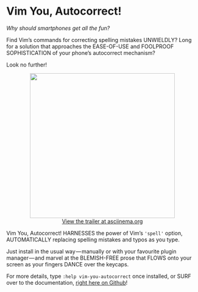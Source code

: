 # Vim You, Autocorrect!

*Why should smartphones get all the fun?*

Find Vim&rsquo;s commands for correcting spelling mistakes UNWIELDLY? Long for a
solution that approaches the EASE-OF-USE and FOOLPROOF SOPHISTICATION of your
phone&rsquo;s autocorrect mechanism?

Look no further!

<p align="center">
  <a href="https://asciinema.org/a/174548">
    <img src="https://user-images.githubusercontent.com/139165/38410933-cddbb10e-397d-11e8-8a23-51e318516e06.gif" alt="" title="Vim You, Autocorrect! Teaser Trailer" height=380/><br />
    View the trailer at asciinema.org
  </a>
</p>

Vim You, Autocorrect! HARNESSES the power of Vim&rsquo;s `'spell'` option,
AUTOMATICALLY replacing spelling mistakes and typos as you type.

Just install in the usual way&#8202;&mdash;&#8202;manually or with your
favourite plugin manager&#8202;&mdash;&#8202;and marvel at the BLEMISH-FREE
prose that FLOWS onto your screen as your fingers DANCE over the keycaps.

For more details, type `:help vim-you-autocorrect` once installed, or SURF
over to the documentation, [right here on
Github](https://github.com/sedm0784/vim-you-autocorrect/blob/master/doc/vim-you-autocorrect.txt)!
